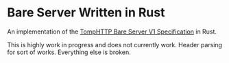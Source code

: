 # Bare Server Written in Rust

An implementation of the [TompHTTP Bare Server V1 Specification](https://github.com/tomphttp/specifications/blob/master/BareServerV1.md) in Rust.

This is highly work in progress and does not currently work. Header parsing for sort of works. Everything else is broken.
